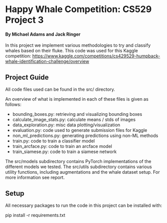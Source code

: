 # Happy Whale Competition: CS529 Project 3

#### By Michael Adams and Jack Ringer

In this project we implement various methodologies to try and classify whales
based on their fluke. This code was used for this Kaggle competition:
https://www.kaggle.com/competitions/cs429529-humpback-whale-identification-challenge/overview

## Project Guide

All code files used can be found in the src/ directory.

An overview of what is implemented in each of these files is given as follows:

* bounding_boxes.py: retrieving and visualizing bounding boxes
* calculate_image_stats.py: calculate means / stds of images
* data_exploration.py: misc data plotting/visualization
* evaluation.py: code used to generate submission files for Kaggle
* non_ml_predictions.py: generating predictions using non-ML methods
* train.py: code to train a classifier model
* train_arcface.py: code to train an arcface model
* train_siamese.py: code to train a siamese network

The src/models subdirectory contains PyTorch implementations of the different
models we tested. The src/utils subdirectory
contains various utility functions, including augmentations and the whale
dataset setup. For more information see report.

## Setup

All necessary packages to run the code in this project can be installed with:

pip install -r requirements.txt